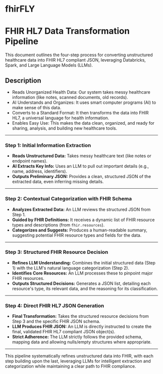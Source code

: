 # fhirFLY

# FHIR HL7 Data Transformation Pipeline

This document outlines the four-step process for converting unstructured healthcare data into FHIR HL7 compliant JSON, leveraging Databricks, Spark, and Large Language Models (LLMs).

## Description
- Reads Unorganized Health Data: Our system takes messy healthcare information (like notes, scanned documents, old records).
- AI Understands and Organizes: It uses smart computer programs (AI) to make sense of this data.
- Converts to a Standard Format: It then transforms the data into FHIR HL7, a universal language for health information.
- Enables Easy Use: This makes the data clean, organized, and ready for sharing, analysis, and building new healthcare tools.

---

### Step 1: Initial Information Extraction

* **Reads Unstructured Data:** Takes messy healthcare text (like notes or endpoint names).
* **AI Extracts Key Info:** Uses an LLM to pull out important details (e.g., name, address, identifiers).
* **Outputs Preliminary JSON:** Provides a clean, structured JSON of the extracted data, even inferring missing details.

---

### Step 2: Contextual Categorization with FHIR Schema

* **Analyzes Extracted Data:** An LLM reviews the structured JSON from Step 1.
* **Guided by FHIR Definitions:** It receives a dynamic list of FHIR resource types and descriptions (from `fhir.resources`).
* **Categorizes and Suggests:** Produces a human-readable summary, suggesting potential FHIR resource types and fields for the data.

---

### Step 3: Structured FHIR Resource Decision

* **Refines LLM Understanding:** Combines the initial structured data (Step 1) with the LLM's natural language categorization (Step 2).
* **Identifies Core Resources:** An LLM processes these to pinpoint major FHIR resources.
* **Outputs Structured Decisions:** Generates a JSON list, detailing each resource's type, its relevant data, and the reasoning for its classification.

---

### Step 4: Direct FHIR HL7 JSON Generation

* **Final Transformation:** Takes the structured resource decisions from Step 3 and the specific FHIR JSON schema.
* **LLM Produces FHIR JSON:** An LLM is directly instructed to create the final, validated FHIR HL7 compliant JSON object(s).
* **Strict Adherence:** The LLM strictly follows the provided schema, mapping data and allowing nulls/empty structures where appropriate.
---

This pipeline systematically refines unstructured data into FHIR, with each step building upon the last, leveraging LLMs for intelligent extraction and categorization while maintaining a clear path to FHIR compliance.
